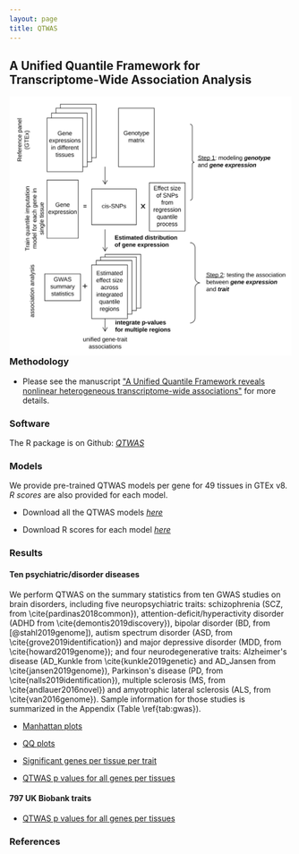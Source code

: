 ```yaml
---
layout: page
title: QTWAS
---
```


## A Unified Quantile Framework for Transcriptome-Wide Association Analysis

<img align="right" src="/img/QTWAS_flowchart.jpg" alt="" width="600">


### Methodology

  - Please see the manuscript ["A Unified Quantile Framework reveals nonlinear heterogeneous transcriptome-wide associations"]() for more details.

### Software

  The R package is on Github: [_QTWAS_]()

### Models

We provide pre-trained QTWAS models per gene for 49 tissues in GTEx v8. _R scores_ are also provided for each model.

  - Download all the QTWAS models [_here_]()
  
  - Download R scores for each model [_here_]()

### Results

#### Ten psychiatric/disorder diseases 
    
  We perform QTWAS on the summary statistics from ten GWAS studies on brain disorders, including five neuropsychiatric traits: schizophrenia  (SCZ, from \cite{pardinas2018common}), attention-deficit/hyperactivity disorder (ADHD from \cite{demontis2019discovery}), bipolar disorder (BD, from [@stahl2019genome]), autism spectrum disorder (ASD, from \cite{grove2019identification}) and major depressive disorder (MDD, from \cite{howard2019genome}); and four neurodegenerative traits: Alzheimer's disease (AD\_Kunkle from  \cite{kunkle2019genetic} and AD\_Jansen from \cite{jansen2019genome}), Parkinson's disease (PD, from \cite{nalls2019identification}), multiple sclerosis (MS, from \cite{andlauer2016novel}) and amyotrophic lateral sclerosis (ALS, from \cite{van2016genome}). Sample information for those studies is summarized in the Appendix (Table \ref{tab:gwas}). 

  - [Manhattan plots](https://www.dropbox.com/sh/ksva8yexsud9on6/AADnj7RcLC0TH4xvLlVea_ZHa?dl=0)
    
  - [QQ plots](https://www.dropbox.com/sh/omgvs4hxzlcpik8/AABqMYBiFGSzhqwFvvY5dPjZa?dl=0)
  
  - [Significant genes per tissue per trait](https://www.dropbox.com/sh/qd21drdjdcz3t5h/AADGM3JwZ6SkkG9syIJDaXHIa?dl=0)
    
  - [QTWAS p values for all genes per tissues]()
    
#### 797 UK Biobank traits
    
  - [QTWAS p values for all genes per tissues]()

### References
